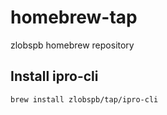 # homebrew-tap
zlobspb homebrew repository

## Install ipro-cli
``` sh
brew install zlobspb/tap/ipro-cli
```
